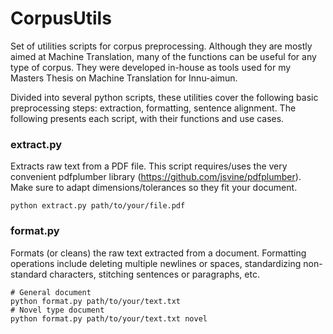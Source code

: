 # CorpusUtils

Set of utilities scripts for corpus preprocessing. Although they are mostly aimed at Machine Translation, many of the functions can be useful for any type of corpus.
They were developed in-house as tools used for my Masters Thesis on Machine Translation for Innu-aimun.


Divided into several python scripts, these utilities cover the following basic preprocessing steps: extraction, formatting, sentence alignment. The following presents each script, with their functions and use cases.

### extract.py
Extracts raw text from a PDF file. This script requires/uses the very convenient pdfplumber library (https://github.com/jsvine/pdfplumber). Make sure to adapt dimensions/tolerances so they fit your document.
```
python extract.py path/to/your/file.pdf
```

### format.py
Formats (or cleans) the raw text extracted from a document. Formatting operations include deleting multiple newlines or spaces, standardizing non-standard characters, stitching sentences or paragraphs, etc. 
```
# General document
python format.py path/to/your/text.txt
# Novel type document
python format.py path/to/your/text.txt novel
```
